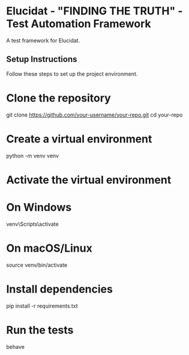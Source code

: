 # Elucidat - "FINDING THE TRUTH" - Test Automation Framework

A test framework for Elucidat.

## Setup Instructions

Follow these steps to set up the project environment.

# Clone the repository
git clone https://github.com/your-username/your-repo.git
cd your-repo

# Create a virtual environment
python -m venv venv

# Activate the virtual environment
# On Windows
venv\Scripts\activate
# On macOS/Linux
source venv/bin/activate

# Install dependencies
pip install -r requirements.txt

# Run the tests
behave
